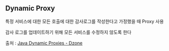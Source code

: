 ## Dynamic Proxy
특정 서비스에 대한 모든 호출에 대한 감사로그를 작성한다고 가정했을 때 Proxy 사용 

감사 로그를 업데이트하기 위해 모든 서비스를 수정하지 않도록 한다

출처 : [Java Dynamic Proxies - Dzone](https://dzone.com/articles/java-dynamic-proxies)